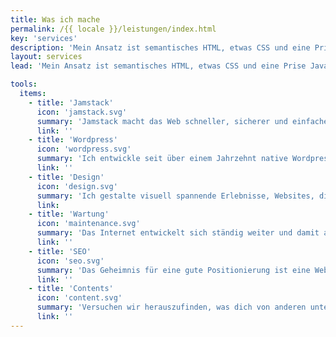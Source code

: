 ```yaml
---
title: Was ich mache
permalink: /{{ locale }}/leistungen/index.html
key: 'services'
description: 'Mein Ansatz ist semantisches HTML, etwas CSS und eine Prise JavaScript. Ich lege Wert auf Leistung, Barrierefreiheit, intuitive Bedienung und langfristigen Kundenservice. Und: Webseiten sollen Spaß machen!'
layout: services
lead: 'Mein Ansatz ist semantisches HTML, etwas CSS und eine Prise JavaScript. Ich lege Wert auf Leistung, Barrierefreiheit, intuitive Bedienung und langfristigen Kundenservice. Und: Webseiten sollen Spaß machen!'

tools:
  items:
    - title: 'Jamstack'
      icon: 'jamstack.svg'
      summary: 'Jamstack macht das Web schneller, sicherer und einfacher zu skalieren. Es gibt mir als Entwicklerin unbegrenzte Freiheit und ich kann mit den besten Tools für das Projekt arbeiten.'
      link: ''
    - title: 'Wordpress'
      icon: 'wordpress.svg'
      summary: 'Ich entwickle seit über einem Jahrzehnt native Wordpress-Themes. Ich biete auch die Übertragung bestehender Wordpress-Umgebungen zur Jamstack-Architektur an, optional mit Wordpress als Headless CMS.'
      link: ''
    - title: 'Design'
      icon: 'design.svg'
      summary: 'Ich gestalte visuell spannende Erlebnisse, Websites, die Spaß machen und einfach zu bedienen sind.'
      link:
    - title: 'Wartung'
      icon: 'maintenance.svg'
      summary: 'Das Internet entwickelt sich ständig weiter und damit auch die Tools, die wir zur Erstellung von Websites verwenden. Ich kümmere mich um die optimale Funktionsweise, Sicherheit und Leistung der Websites, die ich für meine Kunden erstelle.'
      link: ''
    - title: 'SEO'
      icon: 'seo.svg'
      summary: 'Das Geheimnis für eine gute Positionierung ist eine Website, die in jeder Hinsicht gut ist: Technisch perfekt, schnell und sicher, klar strukturiert, mit wirklich spannenden Texten. Dabei kann ich dir helfen.'
      link: ''
    - title: 'Contents'
      icon: 'content.svg'
      summary: 'Versuchen wir herauszufinden, was dich von anderen unterscheidet. Etwas Persönliches, das sich auf die Essenz oder die Philosophie des Projekts oder Produkts bezieht.'
      link: ''
---
```


